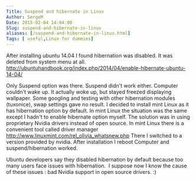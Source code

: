 ```yaml
---
Title: Suspend and hibernate in Linux
Author: SergeM
Date: 2015-02-04 14:04:00
Slug: suspend-and-hibernate-in-linux
aliases: [/suspend-and-hibernate-in-linux.html]
Tags: [ useful,Linux for dummies]
---
```






After installing ubuntu 14.04 I found hibernation was disabled. It was deleted from system menu at all. 
http://ubuntuhandbook.org/index.php/2014/04/enable-hibernate-ubuntu-14-04/


Only Suspend option was there.
Suspend didn't work either. Computer couldn't wake up. It actually woke up, but stayed freezed displaying wallpaper.
Some googling and testing with other hibernation modules (tuxonice), 
swap settings gave no result.
I decided to install mint Linux as it has hibernation option by default.
In mint Linux the situation was the same except I hadn't to enable hibernate option myself.
The solution was in using proprietary Nvidia drivers instead of open source.
In mint Linux there is a convenient tool called driver manager http://www.linuxmint.com/rel_olivia_whatsnew.php
There I switched to a version provided by nvidia. After installation I reboot Computer and suspend/hibernation worked.


Ubuntu developers say they disabled hibernation by default because too many users face issues with hibernation. &nbsp;I suppose now I know the cause of these issues : bad Nvidia support in open source drivers. :)
